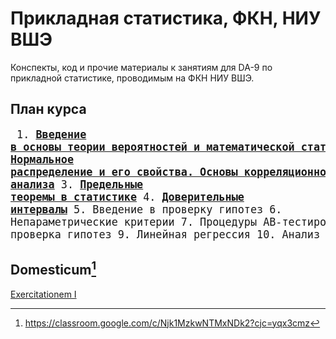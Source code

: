 # Прикладная статистика, ФКН, НИУ ВШЭ

Конспекты, код и прочие материалы к занятиям для DA-9 по прикладной статистике, проводимым на ФКН НИУ ВШЭ.

## План курса
<big><pre>
    1. [**Введение в основы теории вероятностей и математической статистики**](https://github.com/hdrbv/applied_statistics_hse/tree/main/week_1)
	2. [**Нормальное распределение и его свойства. Основы корреляционного анализа**](https://github.com/hdrbv/applied_statistics_hse/tree/main/week_2)
	3. [**Предельные теоремы в статистике**](https://github.com/hdrbv/applied_statistics_hse/tree/main/week_3)
	4. [**Доверительные интервалы**](https://github.com/hdrbv/applied_statistics_hse/tree/main/week_4)
	5. Введение в проверку гипотез 
	6. Непараметрические критерии
	7. Процедуры AB-тестирования
	8. Множественная проверка гипотез 
	9. Линейная регрессия 
	10. Анализ временных рядов
</pre></big>

## Domesticum[^1]

[Exercitationem I](https://github.com/hdrbv/applied_statistics_hse/tree/main/home_assignments/ha1)

[^1]: https://classroom.google.com/c/Njk1MzkwNTMxNDk2?cjc=yqx3cmz

